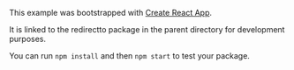 This example was bootstrapped with [Create React App](https://github.com/facebook/create-react-app).

It is linked to the redirectto package in the parent directory for development purposes.

You can run `npm install` and then `npm start` to test your package.
